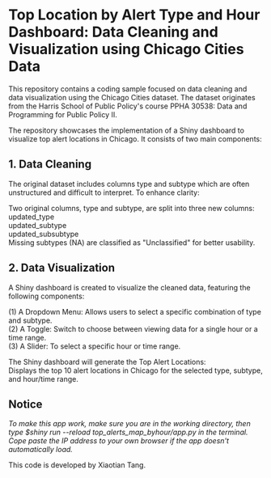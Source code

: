 # Top Location by Alert Type and Hour Dashboard: Data Cleaning and Visualization using Chicago Cities Data
This repository contains a coding sample focused on data cleaning and data visualization using the Chicago Cities dataset. The dataset originates from the Harris School of Public Policy's course PPHA 30538: Data and Programming for Public Policy II.

The repository showcases the implementation of a Shiny dashboard to visualize top alert locations in Chicago. It consists of two main components:

## 1. Data Cleaning

The original dataset includes columns type and subtype which are often unstructured and difficult to interpret. To enhance clarity:

Two original columns, type and subtype, are split into three new columns:   
  updated_type   
  updated_subtype   
  updated_subsubtype   
Missing subtypes (NA) are classified as "Unclassified" for better usability.   

## 2. Data Visualization

A Shiny dashboard is created to visualize the cleaned data, featuring the following components:

(1) A Dropdown Menu: Allows users to select a specific combination of type and subtype.   
(2) A Toggle: Switch to choose between viewing data for a single hour or a time range.   
(3) A Slider: To select a specific hour or time range.   

The Shiny dashboard will generate the Top Alert Locations:   
Displays the top 10 alert locations in Chicago for the selected type, subtype, and hour/time range.

## Notice
*To make this app work, make sure you are in the working directory, then type $shiny run --reload top_alerts_map_byhour/app.py in the terminal. Cope paste the IP address to your own browser if the app doesn't automatically load.*



This code is developed by Xiaotian Tang. 






